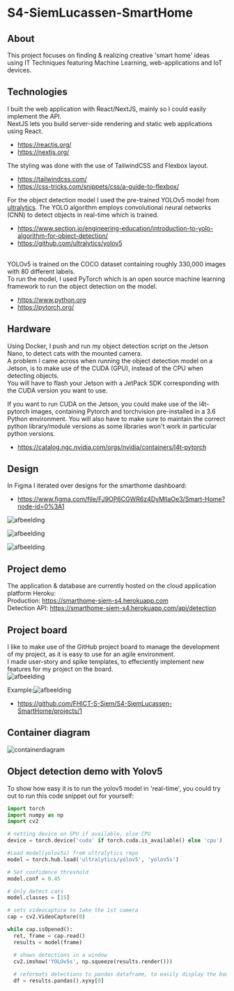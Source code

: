 # S4-SiemLucassen-SmartHome

## About
This project focuses on finding & realizing creative 'smart home' ideas using IT Techniques featuring Machine Learning, web-applications and IoT devices.

## Technologies
I built the web application with React/NextJS, mainly so I could easily implement the API. <br> NextJS lets you build server-side rendering and static web applications using React. <br>
- https://reactjs.org/
- https://nextjs.org/

The styling was done with the use of TailwindCSS and Flexbox layout.<br>
- https://tailwindcss.com/
- https://css-tricks.com/snippets/css/a-guide-to-flexbox/

For the object detection model I used the pre-trained YOLOv5 model from [ultralytics](https://github.com/ultralytics/yolov5). The YOLO algorithm employs convolutional neural networks (CNN) to detect objects in real-time which is trained. <br>
- https://www.section.io/engineering-education/introduction-to-yolo-algorithm-for-object-detection/
- https://github.com/ultralytics/yolov5
<br>
YOLOv5 is trained on the COCO dataset containing roughly 330,000 images with 80 different labels. <br>
To run the model, I used PyTorch which is an open source machine learning framework to run the object detection on the model. <br>

- https://www.python.org
- https://pytorch.org/

## Hardware
Using Docker, I push and run my object detection script on the Jetson Nano, to detect cats with the mounted camera. <br>
A problem I came across when running the object detection model on a Jetson, is to make use of the CUDA (GPU), instead of the CPU when detecting objects.<br> 
You will have to flash your Jetson with a JetPack SDK corresponding with the CUDA version you want to use.<br>

If you want to run CUDA on the Jetson, you could make use of the l4t-pytorch images, containing Pytorch and torchvision pre-installed in a 3.6 Python environment. You will also have to make sure to maintain the correct python library/module versions as some libraries won't work in particular python versions.<br>
- https://catalog.ngc.nvidia.com/orgs/nvidia/containers/l4t-pytorch

## Design

In Figma I iterated over designs for the smarthome dashboard:

- https://www.figma.com/file/FJ9OP6CGWR6z4DyMlIaOe3/Smart-Home?node-id=0%3A1

![afbeelding](https://user-images.githubusercontent.com/48807736/172739842-b1689216-f858-4ec8-a057-2247f45dcaad.png)

![afbeelding](https://user-images.githubusercontent.com/48807736/172739878-a9b7a3b0-3cef-437e-8c2c-bdbde61253f7.png)

![afbeelding](https://user-images.githubusercontent.com/48807736/172740171-6451a4b6-4fff-4431-a9ea-0c7909e1da5a.png)


## Project demo

The application & database are currently hosted on the cloud application platform Heroku: <br>
Production: https://smarthome-siem-s4.herokuapp.com <br>
Detection API: https://smarthome-siem-s4.herokuapp.com/api/detection

## Project board

I like to make use of the GitHub project board to manage the development of my project, as it is easy to use for an agile environment. <br>
I made user-story and spike templates, to effeciently implement new features for my project on the board.<br>
![afbeelding](https://user-images.githubusercontent.com/48807736/172728831-93051207-a6ae-46f5-8e55-05272590dfbf.png)

Example:![afbeelding](https://user-images.githubusercontent.com/48807736/172729159-fe97f73f-a083-4944-bf2a-4b9ca7335b9e.png)

- https://github.com/FHICT-S-Siem/S4-SiemLucassen-SmartHome/projects/1


## Container diagram
![containerdiagram](https://user-images.githubusercontent.com/48807736/172719585-24bb5ee0-644f-4472-9c8e-cfa69832fdb2.png)

## Object detection demo with Yolov5

To show how easy it is to run the yolov5 model in 'real-time', you could try out to run this code snippet out for yourself: <br>

```python
import torch
import numpy as np
import cv2

# setting device on GPU if available, else CPU
device = torch.device('cuda' if torch.cuda.is_available() else 'cpu')

#Load model(yolov5s) from ultralytics repo
model = torch.hub.load('ultralytics/yolov5', 'yolov5s')

# Set confidence threshold
model.conf = 0.45

# Only detect cats
model.classes = [15]

# sets videocapture to take the 1st camera
cap = cv2.VideoCapture(0) 

while cap.isOpened():
  ret, frame = cap.read()
  results = model(frame) 

  # shows detections in a window
  cv2.imshow('YOLOv5s', np.squeeze(results.render()))
  
  # reformats detections to pandas dataframe, to easily display the bounding boxes, confidence, and class type.
  df = results.pandas().xyxy[0]
```

